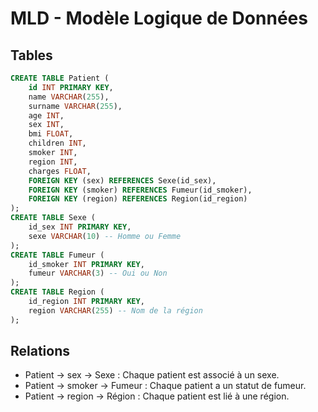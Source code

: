 # MLD - Modèle Logique de Données

## Tables

```sql
CREATE TABLE Patient (
    id INT PRIMARY KEY,
    name VARCHAR(255),
    surname VARCHAR(255),
    age INT,
    sex INT,
    bmi FLOAT,
    children INT,
    smoker INT,
    region INT,
    charges FLOAT,
    FOREIGN KEY (sex) REFERENCES Sexe(id_sex),
    FOREIGN KEY (smoker) REFERENCES Fumeur(id_smoker),
    FOREIGN KEY (region) REFERENCES Region(id_region)
);
CREATE TABLE Sexe (
    id_sex INT PRIMARY KEY,
    sexe VARCHAR(10) -- Homme ou Femme
);
CREATE TABLE Fumeur (
    id_smoker INT PRIMARY KEY,
    fumeur VARCHAR(3) -- Oui ou Non
);
CREATE TABLE Region (
    id_region INT PRIMARY KEY,
    region VARCHAR(255) -- Nom de la région
);
```
## Relations

- Patient → sex → Sexe : Chaque patient est associé à un sexe.
- Patient → smoker → Fumeur : Chaque patient a un statut de fumeur.
- Patient → region → Région : Chaque patient est lié à une région.